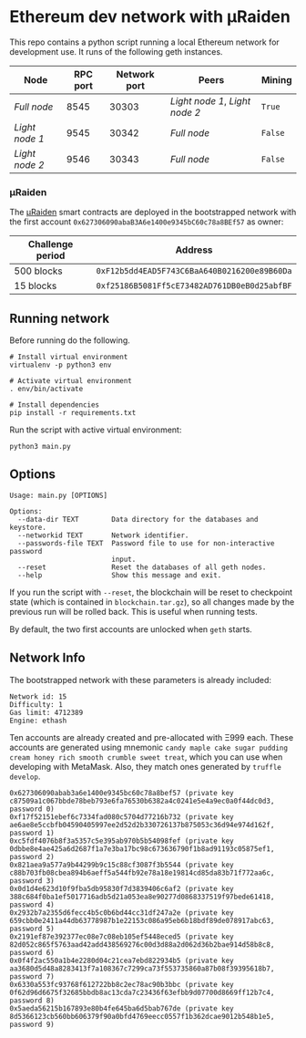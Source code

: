 # Ethereum dev network with µRaiden

This repo contains a python script running a local Ethereum network for development use. It runs of the following geth instances.

| Node           | RPC port | Network port | Peers                          | Mining  |
| -------------- | -------- | ------------ | ------------------------------ | ------- |
| _Full node_    | 8545     | 30303        | _Light node 1_, _Light node 2_ | `True`  |
| _Light node 1_ | 9545     | 30342        | _Full node_                    | `False` |
| _Light node 2_ | 9546     | 30343        | _Full node_                    | `False` |

### µRaiden

The [µRaiden](https://github.com/raiden-network/microraiden) smart contracts are deployed in the bootstrapped network with the first account `0x627306090abaB3A6e1400e9345bC60c78a8BEf57` as owner:

| Challenge period | Address                                      |
| ---------------- | -------------------------------------------- |
| 500 blocks       | `0xF12b5dd4EAD5F743C6BaA640B0216200e89B60Da` |
| 15 blocks        | `0xf25186B5081Ff5cE73482AD761DB0eB0d25abfBF` |

## Running network

Before running do the following.

```shell
# Install virtual environment
virtualenv -p python3 env

# Activate virtual environment
. env/bin/activate

# Install dependencies
pip install -r requirements.txt
```

Run the script with active virtual environment:

```shell
python3 main.py
```

## Options

```shell
Usage: main.py [OPTIONS]

Options:
  --data-dir TEXT        Data directory for the databases and keystore.
  --networkid TEXT       Network identifier.
  --passwords-file TEXT  Password file to use for non-interactive password
                         input.
  --reset                Reset the databases of all geth nodes.
  --help                 Show this message and exit.
```

If you run the script with `--reset`, the blockchain will be reset to checkpoint state (which is contained in `blockchain.tar.gz`), so all changes made by the previous run will be rolled back. This is useful when running tests.

By default, the two first accounts are unlocked when `geth` starts.

## Network Info

The bootstrapped network with these parameters is already included:

```
Network id: 15
Difficulty: 1
Gas limit: 4712389
Engine: ethash
```

Ten accounts are already created and pre-allocated with Ξ999 each. These accounts are generated using mnemonic `candy maple cake sugar pudding cream honey rich smooth crumble sweet treat`, which you can use when developing with MetaMask. Also, they match ones generated by `truffle develop`.

```
0x627306090abab3a6e1400e9345bc60c78a8bef57 (private key c87509a1c067bbde78beb793e6fa76530b6382a4c0241e5e4a9ec0a0f44dc0d3, password 0)
0xf17f52151ebef6c7334fad080c5704d77216b732 (private key ae6ae8e5ccbfb04590405997ee2d52d2b330726137b875053c36d94e974d162f, password 1)
0xc5fdf4076b8f3a5357c5e395ab970b5b54098fef (private key 0dbbe8e4ae425a6d2687f1a7e3ba17bc98c673636790f1b8ad91193c05875ef1, password 2)
0x821aea9a577a9b44299b9c15c88cf3087f3b5544 (private key c88b703fb08cbea894b6aeff5a544fb92e78a18e19814cd85da83b71f772aa6c, password 3)
0x0d1d4e623d10f9fba5db95830f7d3839406c6af2 (private key 388c684f0ba1ef5017716adb5d21a053ea8e90277d0868337519f97bede61418, password 4)
0x2932b7a2355d6fecc4b5c0b6bd44cc31df247a2e (private key 659cbb0e2411a44db63778987b1e22153c086a95eb6b18bdf89de078917abc63, password 5)
0x2191ef87e392377ec08e7c08eb105ef5448eced5 (private key 82d052c865f5763aad42add438569276c00d3d88a2d062d36b2bae914d58b8c8, password 6)
0x0f4f2ac550a1b4e2280d04c21cea7ebd822934b5 (private key aa3680d5d48a8283413f7a108367c7299ca73f553735860a87b08f39395618b7, password 7)
0x6330a553fc93768f612722bb8c2ec78ac90b3bbc (private key 0f62d96d6675f32685bbdb8ac13cda7c23436f63efbb9d07700d8669ff12b7c4, password 8)
0x5aeda56215b167893e80b4fe645ba6d5bab767de (private key 8d5366123cb560bb606379f90a0bfd4769eecc0557f1b362dcae9012b548b1e5, password 9)
```
